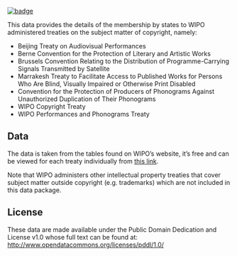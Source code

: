 <a className="gh-badge" href="https://datahub.io/core/membership-to-copyright-treaties"><img src="https://badgen.net/badge/icon/View%20on%20datahub.io/orange?icon=https://datahub.io/datahub-cube-badge-icon.svg&label&scale=1.25" alt="badge" /></a>

This data provides the details of the membership by states to WIPO administered treaties on the subject matter of copyright, namely:

 * Beijing Treaty on Audiovisual Performances
 * Berne Convention for the Protection of Literary and Artistic Works
 * Brussels Convention Relating to the Distribution of Programme-Carrying Signals Transmitted by Satellite
 * Marrakesh Treaty to Facilitate Access to Published Works for Persons Who Are Blind, Visually Impaired or Otherwise Print Disabled
 * Convention for the Protection of Producers of Phonograms Against Unauthorized Duplication of Their Phonograms
 * WIPO Copyright Treaty
 * WIPO Performances and Phonograms Treaty

## Data

The data is taken from the tables found on WIPO’s website, it’s free and can be viewed for each treaty individually from [this link](https://wipo.int/treaties/en/).

Note that WIPO administers other intellectual property treaties that cover subject matter outside copyright (e.g. trademarks) which are not included in this data package.

## License

These data are made available under the Public Domain Dedication and License v1.0 whose full text can be found at: http://www.opendatacommons.org/licenses/pddl/1.0/
